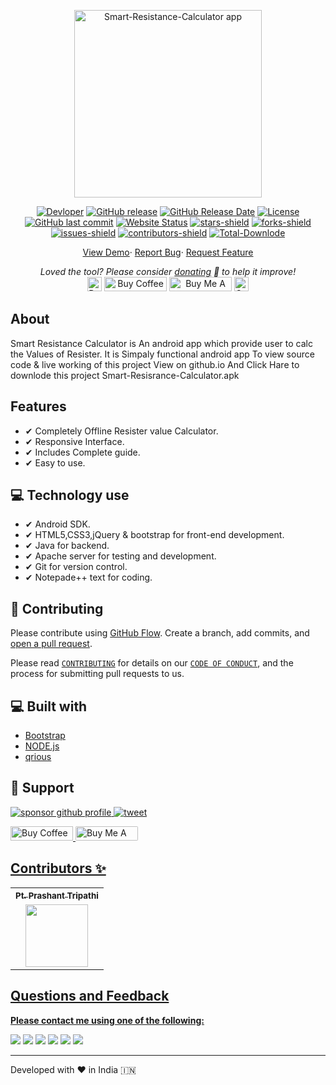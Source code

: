 <p align="center"><a href="https://ptprashanttripathi.github.io/Smart-Resistance-Calculator"><img alt="Smart-Resistance-Calculator app" src="img/banner.png" width="300vw"/></a></p>
<p align="center">
	<a href="https://github.com/PtPrashantTripathi"><img alt="Devloper" src="https://img.shields.io/badge/Devloper-Pt.%20Prashant%20Tripathi-Success.svg?style=flat-square"/></a>
	<a href="https://github.com/PtPrashantTripathi/Smart-Resistance-Calculator/releases"><img alt="GitHub release" src="https://img.shields.io/github/release/PtPrashantTripathi/Smart-Resistance-Calculator.svg?style=flat-square"/></a>
	<a href="https://github.com/PtPrashantTripathi/Smart-Resistance-Calculator/releases"><img alt="GitHub Release Date" src="https://img.shields.io/github/release-date/PtPrashantTripathi/Smart-Resistance-Calculator.svg?style=flat-square"/></a>
	<a href="https://github.com/PtPrashantTripathi/Smart-Resistance-Calculator/LICENSE"><img alt="License" src="https://img.shields.io/github/license/PtPrashantTripathi/Smart-Resistance-Calculator.svg?style=flat-square"/></a>
	<a href="https://github.com/PtPrashantTripathi/Smart-Resistance-Calculator/commits"><img alt="GitHub last commit" src="https://img.shields.io/github/last-commit/PtPrashantTripathi/Smart-Resistance-Calculator.svg?style=flat-square"/></a>
	<a href="https://ptprashanttripathi.github.io/Smart-Resistance-Calculator"><img alt="Website Status" src="https://img.shields.io/website/http/ptprashanttripathi.github.io/Smart-Resistance-Calculator.svg?down_message=Down&up_message=Online&style=flat-square"/></a>
	<a href="https://github.com/PtPrashantTripathi/Smart-Resistance-Calculator/stargazers"><img alt="stars-shield" src="https://img.shields.io/github/stars/PtPrashantTripathi/Smart-Resistance-Calculator.svg?style=flat-square"/></a>
	<a href="https://github.com/PtPrashantTripathi/Smart-Resistance-Calculator/network/members"><img alt="forks-shield" src="https://img.shields.io/github/forks/PtPrashantTripathi/Smart-Resistance-Calculator.svg?style=flat-square"/></a>
	<a href="https://github.com/PtPrashantTripathi/Smart-Resistance-Calculator/issues"><img alt="issues-shield" src="https://img.shields.io/github/issues/PtPrashantTripathi/Smart-Resistance-Calculator.svg?style=flat-square"/></a>
	<a href="https://github.com/PtPrashantTripathi/Smart-Resistance-Calculator/graphs/contributors"><img alt="contributors-shield" src="https://img.shields.io/github/contributors/PtPrashantTripathi/Smart-Resistance-Calculator.svg?style=flat-square"/></a>
	<a href="https://github.com/PtPrashantTripathi/Smart-Resistance-Calculator/graphs/traffic"><img alt="Total-Downlode" src="https://img.shields.io/github/downloads/PtPrashantTripathi/Smart-Resistance-Calculator/total.svg?style=flat-square"/></a>
</p>
<p align="center">
	<a href="https://ptprashanttripathi.github.io/Smart-Resistance-Calculator">View Demo</a>·
	<a href="https://github.com/PtPrashantTripathi/Smart-Resistance-Calculator/issues/new/choose">Report Bug</a>·
	<a href="https://github.com/PtPrashantTripathi/Smart-Resistance-Calculator/issues/new/choose">Request Feature</a>
</p>
<p align="center">
	<i>Loved the tool? Please consider <a href="https://paypal.me/ptprashanttripathi/100">donating</a> 💸 to help it improve!</i><br>
	<a href="https://paypal.me/PtPrashantTripathi"><img height='23' src="https://img.shields.io/badge/support-PayPal-blue?logo=PayPal&style=flat-square&label=Donate" alt="Donate"/></a>
	<a href='https://ko-fi.com/ptprashanttripathi' target='_blank'><img height='23' width="100" src='https://cdn.ko-fi.com/cdn/kofi3.png?v=2' alt='Buy Coffee for ptprashanttripathi' /></a>
	<a href="https://www.buymeacoffee.com/ptprashant09" target="_blank"><img src="https://cdn.buymeacoffee.com/buttons/default-orange.png" alt="Buy Me A Coffee" height="23" width="100" style="border-radius:1px" /></a>
	<a href="https://ptprashanttripathi.github.io/Smart-Resistance-Calculator?pa=pt1998@ybl&pn=Pt.+Prashant+Tripati" target="_blank"><img src="https://raw.githubusercontent.com/PtPrashantTripathi/Smart-Resistance-Calculator/main/img/Smart-Resistance-Calculatorbadge.svg" alt="Support Via UPI" height="23" style="border-radius:1px" /></a>
</p>

## About

Smart Resistance Calculator is An android app which provide user to calc the Values of Resister.
It is Simpaly functional android app
To view source code & live working of this project View on github.io
And Click Hare to downlode this project Smart-Resisrance-Calculator.apk

## Features

- ✔ Completely Offline Resister value Calculator.
- ✔ Responsive Interface.
- ✔ Includes Complete guide.
- ✔ Easy to use.

## 💻 Technology use

- ✔ Android SDK.
- ✔ HTML5,CSS3,jQuery & bootstrap for front-end development.
- ✔ Java for backend.
- ✔ Apache server for testing and development.
- ✔ Git for version control.
- ✔ Notepade++ text for coding.

## 🍰 Contributing

Please contribute using [GitHub Flow](https://guides.github.com/introduction/flow). Create a branch, add commits, and [open a pull request](https://github.com/PtPrashantTripathi/Smart-Resistance-Calculator/compare).

Please read [`CONTRIBUTING`](CONTRIBUTING.md) for details on our [`CODE OF CONDUCT`](CODE_OF_CONDUCT.md), and the process for submitting pull requests to us.

## 💻 Built with

- [Bootstrap](https://www.getbootstrap.com/)
- [NODE.js](https://www.axios.com)
- [qrious](https://jquery.com/)

## 🙏 Support

<p align="left">
<a href="https://www.paypal.me/ptprashanttripathi"><img src="https://ionicabizau.github.io/badges/paypal.svg" alt="sponsor github profile"/>
</a>
<a href="https://ptprashanttripathi.github.io/Smart-Resistance-Calculator?pa=pt1998@ybl&pn=PtPrashantTripathi">
<img src="https://github.com/PtPrashantTripathi/Smart-Resistance-Calculator/blob/main/img/Smart-Resistance-Calculatorbadge.svg" alt="tweet"/>
</a>
</p>
<p align="left">
  <a href='https://ko-fi.com/ptprashanttripathi' target='_blank'><img height='23' width="100" src='https://cdn.ko-fi.com/cdn/kofi3.png?v=2' alt='Buy Coffee for ptprashanttripathi' />
  </a>
  <a href="https://www.buymeacoffee.com/ptprashant09" target="_blank"><img src="https://cdn.buymeacoffee.com/buttons/default-orange.png" alt="Buy Me A Coffee" height="23" width="100" style="border-radius:2px" />
</p>

## Contributors ✨

<table>
	<tr>
		<th align="center">
				<a href="https://github.com/ptprashanttripathi">
					<sub><b>Pt. Prashant Tripathi</b></sub>
				</a>
		</th>
  	</tr>
 	<tr>
		<td align="center">
			<a href="https://github.com/ptprashanttripathi">
				<img src="https://avatars2.githubusercontent.com/u/26687933?s=200&v=4" width="100px;" alt=""/>
			</a>
		</td>
	</tr>
</table>

## Questions and Feedback

**Please contact me using one of the following:**

[![](https://img.shields.io/badge/twitter-%231DA1F2.svg?&style=for-the-badge&logo=twitter&logoColor=white)](https://twitter.com/ptprashant09)
[![](https://img.shields.io/badge/linkedin-%230077B5.svg?&style=for-the-badge&logo=linkedin&logoColor=white)](https://www.linkedin.com/in/ptprashanttripathi/)
[![](https://img.shields.io/badge/instagram-%23E4405F.svg?&style=for-the-badge&logo=instagram&logoColor=white)](https://www.instagram.com/ptprashanttripathi/)
[![](https://img.shields.io/badge/telegram-%233498DB.svg?&style=for-the-badge&logo=telegram&logoColor=white)](https://t.me/ptprashanttripathi/)
[![](https://img.shields.io/badge/facebook-%231877F2.svg?&style=for-the-badge&logo=facebook&logoColor=white)](https://www.facebook.com/ptprashanttripathi)
[![](https://img.shields.io/badge/DEV.TO-%230A0A0A.svg?&style=for-the-badge&logo=dev-dot-to&logoColor=white)](https://dev.to/ptprashanttripathi)

<p align="center">  
<hr>Developed with ❤️ in India 🇮🇳 
</p>
